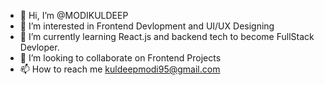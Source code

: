 - 👋 Hi, I’m @MODIKULDEEP
- 👀 I’m interested in Frontend Devlopment and UI/UX Designing
- 🌱 I’m currently learning React.js and backend tech to become FullStack Devloper.
- 💞️ I’m looking to collaborate on Frontend Projects
- 📫 How to reach me [kuldeepmodi95@gmail.com](kuldeepmodi95@gmail.com)

<!---
MODIKULDEEP/MODIKULDEEP is a ✨ special ✨ repository because its `README.md` (this file) appears on your GitHub profile.
You can click the Preview link to take a look at your changes.
--->
